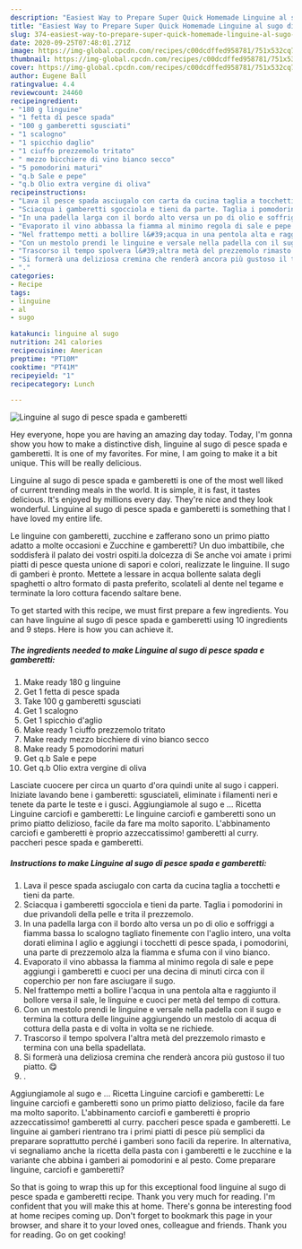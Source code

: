 ```yaml
---
description: "Easiest Way to Prepare Super Quick Homemade Linguine al sugo di pesce spada e gamberetti"
title: "Easiest Way to Prepare Super Quick Homemade Linguine al sugo di pesce spada e gamberetti"
slug: 374-easiest-way-to-prepare-super-quick-homemade-linguine-al-sugo-di-pesce-spada-e-gamberetti
date: 2020-09-25T07:48:01.271Z
image: https://img-global.cpcdn.com/recipes/c00dcdffed958781/751x532cq70/linguine-al-sugo-di-pesce-spada-e-gamberetti-recipe-main-photo.jpg
thumbnail: https://img-global.cpcdn.com/recipes/c00dcdffed958781/751x532cq70/linguine-al-sugo-di-pesce-spada-e-gamberetti-recipe-main-photo.jpg
cover: https://img-global.cpcdn.com/recipes/c00dcdffed958781/751x532cq70/linguine-al-sugo-di-pesce-spada-e-gamberetti-recipe-main-photo.jpg
author: Eugene Ball
ratingvalue: 4.4
reviewcount: 24460
recipeingredient:
- "180 g linguine"
- "1 fetta di pesce spada"
- "100 g gamberetti sgusciati"
- "1 scalogno"
- "1 spicchio daglio"
- "1 ciuffo prezzemolo tritato"
- " mezzo bicchiere di vino bianco secco"
- "5 pomodorini maturi"
- "q.b Sale e pepe"
- "q.b Olio extra vergine di oliva"
recipeinstructions:
- "Lava il pesce spada asciugalo con carta da cucina taglia a tocchetti e tieni da parte."
- "Sciacqua i gamberetti sgocciola e tieni da parte. Taglia i pomodorini in due privandoli della pelle e trita il prezzemolo."
- "In una padella larga con il bordo alto versa un po di olio e soffriggi a fiamma bassa lo scalogno tagliato finemente con l&#39;aglio intero, una volta dorati elimina l aglio e aggiungi i tocchetti di pesce spada, i pomodorini, una parte di prezzemolo alza la fiamma e sfuma con il vino bianco."
- "Evaporato il vino abbassa la fiamma al minimo regola di sale e pepe aggiungi i gamberetti e cuoci per una decina di minuti circa con il coperchio per non fare asciugare il sugo."
- "Nel frattempo metti a bollire l&#39;acqua in una pentola alta e raggiunto il bollore versa il sale, le linguine e cuoci per metà del tempo di cottura."
- "Con un mestolo prendi le linguine e versale nella padella con il sugo e termina la cottura delle linguine aggiungendo un mestolo di acqua di cottura della pasta e di volta in volta se ne richiede."
- "Trascorso il tempo spolvera l&#39;altra metà del prezzemolo rimasto e termina con una bella spadellata."
- "Si formerà una deliziosa cremina che renderà ancora più gustoso il tuo piatto. 😋"
- "."
categories:
- Recipe
tags:
- linguine
- al
- sugo

katakunci: linguine al sugo 
nutrition: 241 calories
recipecuisine: American
preptime: "PT10M"
cooktime: "PT41M"
recipeyield: "1"
recipecategory: Lunch

---
```



![Linguine al sugo di pesce spada e gamberetti](https://img-global.cpcdn.com/recipes/c00dcdffed958781/751x532cq70/linguine-al-sugo-di-pesce-spada-e-gamberetti-recipe-main-photo.jpg)

Hey everyone, hope you are having an amazing day today. Today, I'm gonna show you how to make a distinctive dish, linguine al sugo di pesce spada e gamberetti. It is one of my favorites. For mine, I am going to make it a bit unique. This will be really delicious.

Linguine al sugo di pesce spada e gamberetti is one of the most well liked of current trending meals in the world. It is simple, it is fast, it tastes delicious. It's enjoyed by millions every day. They're nice and they look wonderful. Linguine al sugo di pesce spada e gamberetti is something that I have loved my entire life.

Le linguine con gamberetti, zucchine e zafferano sono un primo piatto adatto a molte occasioni e Zucchine e gamberetti? Un duo imbattibile, che soddisferà il palato dei vostri ospiti.la dolcezza di Se anche voi amate i primi piatti di pesce questa unione di sapori e colori, realizzate le linguine. Il sugo di gamberi è pronto. Mettete a lessare in acqua bollente salata degli spaghetti o altro formato di pasta preferito, scolateli al dente nel tegame e terminate la loro cottura facendo saltare bene.


To get started with this recipe, we must first prepare a few ingredients. You can have linguine al sugo di pesce spada e gamberetti using 10 ingredients and 9 steps. Here is how you can achieve it.

<!--inarticleads1-->

##### The ingredients needed to make Linguine al sugo di pesce spada e gamberetti:

1. Make ready 180 g linguine
1. Get 1 fetta di pesce spada
1. Take 100 g gamberetti sgusciati
1. Get 1 scalogno
1. Get 1 spicchio d&#39;aglio
1. Make ready 1 ciuffo prezzemolo tritato
1. Make ready  mezzo bicchiere di vino bianco secco
1. Make ready 5 pomodorini maturi
1. Get q.b Sale e pepe
1. Get q.b Olio extra vergine di oliva


Lasciate cuocere per circa un quarto d&#39;ora quindi unite al sugo i capperi. Iniziate lavando bene i gamberetti: sgusciateli, eliminate i filamenti neri e tenete da parte le teste e i gusci. Aggiungiamole al sugo e … Ricetta Linguine carciofi e gamberetti: Le linguine carciofi e gamberetti sono un primo piatto delizioso, facile da fare ma molto saporito. L&#39;abbinamento carciofi e gamberetti è proprio azzeccatissimo! gamberetti al curry. paccheri pesce spada e gamberetti. 

<!--inarticleads2-->

##### Instructions to make Linguine al sugo di pesce spada e gamberetti:

1. Lava il pesce spada asciugalo con carta da cucina taglia a tocchetti e tieni da parte.
1. Sciacqua i gamberetti sgocciola e tieni da parte. Taglia i pomodorini in due privandoli della pelle e trita il prezzemolo.
1. In una padella larga con il bordo alto versa un po di olio e soffriggi a fiamma bassa lo scalogno tagliato finemente con l&#39;aglio intero, una volta dorati elimina l aglio e aggiungi i tocchetti di pesce spada, i pomodorini, una parte di prezzemolo alza la fiamma e sfuma con il vino bianco.
1. Evaporato il vino abbassa la fiamma al minimo regola di sale e pepe aggiungi i gamberetti e cuoci per una decina di minuti circa con il coperchio per non fare asciugare il sugo.
1. Nel frattempo metti a bollire l&#39;acqua in una pentola alta e raggiunto il bollore versa il sale, le linguine e cuoci per metà del tempo di cottura.
1. Con un mestolo prendi le linguine e versale nella padella con il sugo e termina la cottura delle linguine aggiungendo un mestolo di acqua di cottura della pasta e di volta in volta se ne richiede.
1. Trascorso il tempo spolvera l&#39;altra metà del prezzemolo rimasto e termina con una bella spadellata.
1. Si formerà una deliziosa cremina che renderà ancora più gustoso il tuo piatto. 😋
1. .


Aggiungiamole al sugo e … Ricetta Linguine carciofi e gamberetti: Le linguine carciofi e gamberetti sono un primo piatto delizioso, facile da fare ma molto saporito. L&#39;abbinamento carciofi e gamberetti è proprio azzeccatissimo! gamberetti al curry. paccheri pesce spada e gamberetti. Le linguine ai gamberi rientrano tra i primi piatti di pesce più semplici da preparare soprattutto perché i gamberi sono facili da reperire. In alternativa, vi segnaliamo anche la ricetta della pasta con i gamberetti e le zucchine e la variante che abbina i gamberi ai pomodorini e al pesto. Come preparare linguine, carciofi e gamberetti? 

So that is going to wrap this up for this exceptional food linguine al sugo di pesce spada e gamberetti recipe. Thank you very much for reading. I'm confident that you will make this at home. There's gonna be interesting food at home recipes coming up. Don't forget to bookmark this page in your browser, and share it to your loved ones, colleague and friends. Thank you for reading. Go on get cooking!

